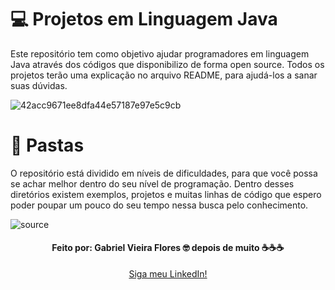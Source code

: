 # 💻 Projetos em Linguagem Java
Este repositório tem como objetivo ajudar programadores em linguagem Java através dos códigos que disponibilizo de forma open source.
Todos os projetos terão uma explicação no arquivo README, para ajudá-los a sanar suas dúvidas.

![42acc9671ee8dfa44e57187e97e5c9cb](https://user-images.githubusercontent.com/48156370/81460839-2cb22280-917e-11ea-9b9a-f22e0af1a489.gif) 

# 📁 Pastas
O repositório está dividido em níveis de dificuldades, para que você possa se achar melhor dentro do seu nível de programação.
Dentro desses diretórios existem exemplos, projetos e muitas linhas de código que espero poder poupar um pouco do seu tempo nessa busca pelo conhecimento. 

![source](https://user-images.githubusercontent.com/48156370/81832624-1eb12880-9515-11ea-9b99-e847166eeaa9.gif)

<h4 align = "center">
Feito por: Gabriel Vieira Flores 🤓
depois de muito ☕☕☕
</h4>

<p align='center'>
  <a href='https://www.linkedin.com/in/gvieiraf/'>Siga meu LinkedIn!</a>
</p>
